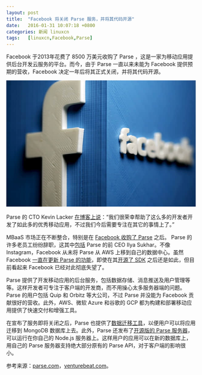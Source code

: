 ```yaml
---
layout: post
title:	"Facebook 将关闭 Parse 服务，并将其代码开源"
date:	2016-01-31 10:07:18 +0800 
categories:	新闻 linuxcn 
tags:	[linuxcn,Facebook,Parse]
---
```



Facebook 于2013年花费了 8500 万美元收购了 Parse ，这是一家为移动应用提供后台开发云服务的平台。而今，由于 Parse 一直以来未能为 Facebook 提供预期的营收，Facebook 决定一年后将其正式关闭，并将其代码开源。


![](/Asserts/Images/album/201601/31/100721fu3461getmetmrv4.jpg)


Parse 的 CTO Kevin Lacker [在博客上说](http://blog.parse.com/announcements/moving-on/)：“我们很荣幸帮助了这么多的开发者开发了如此多的优秀移动应用，不过我们今后需要专注在其它的事情上了。”


MBaaS 市场正在不断整合，特别是在 [Facebook 收购了 Parse](http://venturebeat.com/2013/04/25/facebook-acquires-parse-to-enter-world-of-mobile-backend-services/) 之后。 Parse 的许多老员工纷纷辞职，这其中[包括](http://venturebeat.com/2015/08/28/parse-ceo-ilya-sukhar-is-leaving-facebook/) Parse 的前 CEO Ilya Sukhar。不像 Instagram，Facebook 从未将 Parse 从 AWS 上移到自己的数据中心。虽然 Facebook [一直在更新 Parse 的功能](http://venturebeat.com/2015/10/22/facebook-parse-now-lets-you-easily-deploy-apps-to-heroku/)，即使在其[开源了 SDK](http://venturebeat.com/2015/08/13/facebook-is-open-sourcing-its-parse-sdks-starting-with-ios-android-and-mac-os-x/) 之后还是如此，但目前看起来 Facebook 已经对此彻底失望了。


Parse 提供了开发移动应用的后台服务，包括数据存储、消息推送及用户管理等等。这样开发者可专注于客户端的开发商，而不用操心太多服务器端的问题。Parse 的用户包括 Quip 和 Orbitz 等大公司，不过 Parse 并没能为 Facebook 贡献很好的营收。此外，AWS、微软 Azure 和谷歌的 GCP 都为构建和部署移动应用提供了快速交付和增强工具。


在宣布了服务即将关闭之后，Parse 也提供了[数据迁移工具](http://blog.parse.com/announcements/introducing-parse-server-and-the-database-migration-tool/)，以便用户可以将应用迁移到 MongoDB 数据库上去。此外，Parse 还发布了[开源版的 Parse 服务器](http://blog.parse.com/announcements/introducing-parse-server-and-the-database-migration-tool/)，可以运行在你自己的 Node.js 服务器上。这样用户的应用可以在新的数据库上，用自己的 Parse 服务器支持绝大部分原有的 Parse API，对于客户端的影响很小。


参考来源：[parse.com](http://blog.parse.com/announcements/moving-on/)，[venturebeat.com](http://venturebeat.com/2016/01/28/facebook-is-shutting-down-its-parse-cloud-service-on-january-28-2017/)。
